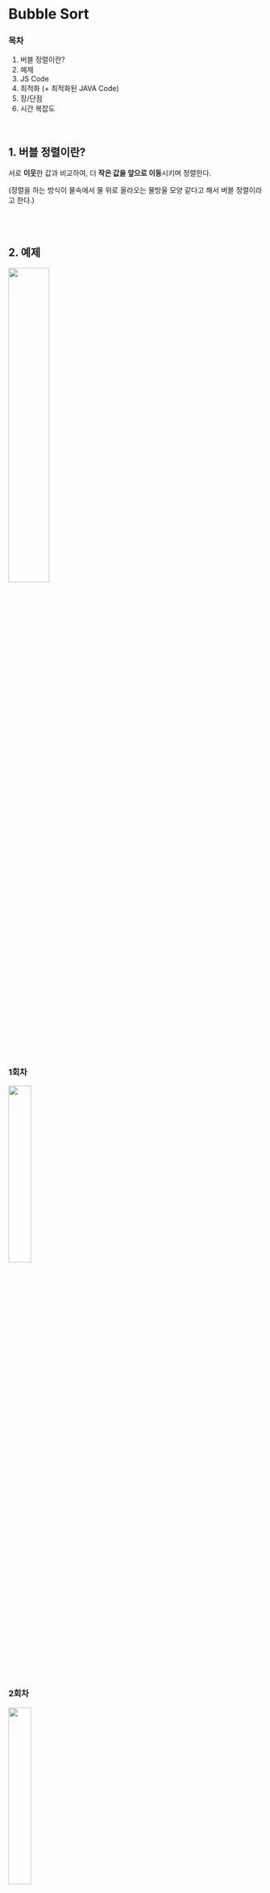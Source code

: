 # Bubble Sort

### 목차
1. 버블 정렬이란?
2. 예제
3. JS Code
4. 최적화 (+ 최적화된 JAVA Code)
5. 장/단점
6. 시간 복잡도

<br>

## 1. 버블 정렬이란?
서로 **이웃**한 값과 비교하여, 더 **작은 값을 앞으로 이동**시키며 정렬한다. 
<br>

(정렬을 하는 방식이 물속에서 물 위로 올라오는 물방울 모양 같다고 해서 버블 정렬이라고 한다.)

<br>
<br>

## 2. 예제
<img src="https://user-images.githubusercontent.com/93786956/236809472-104d4d85-9e36-42bf-8847-6eb19dc7620d.png" width=40%>
<br>

### 1회차
<img src="https://user-images.githubusercontent.com/93786956/236809589-917dc438-cc0e-4ad5-a3b7-a3f8687442d2.png" width=30%>
<br>

### 2회차
<img src="https://user-images.githubusercontent.com/93786956/236809624-ed9e9c59-07ec-47a6-b34e-5fa4929a4e2b.png" width=30%>
<br>
<br>

## 3. JS Code
### 소스코드
```
function bubbleSort(array) {
    let temp;
    for(let i = 0; i < array.length - 1; i++) {
        for(let j = 0; j < array.length - 1; j++) { 
            if(array[j] > array[j+1]) {
                temp = array[j];
                array[j] = array[j+1];
                array[j+1] = temp;
            }
            console.log(array);
        }
    }
}

bubbleSort([14, 12, 1, 5, 10])
```
### 실행 결과
<img src="https://github.com/woorifisa/2023-CS-Study/assets/93786956/41a9d809-2d79-4f46-a813-817e4281c414" width=25%>
<br>

### 문제점
이전 회차에서 자리 비교가 한 번도 일어나지 않았다.
-> 정렬이 완료되었다.

기존 코드는 이미 정렬이 완료되었어도, n * n번의 for문을 게속 실행한다.
-> 정렬이 완료된 경우, 루프를 취소하고 빠져 나오도록 한다.

<br>
<br>

## 4. 최적화
#### JS
```
function OptimizedBubbleSort(array) {
    let temp;
    let swap;
    for(let i = 0; i < array.length - 1; i++) {
        swap = false;

        for(let j = 0; j < array.length - i - 1; j++) { 
            if(array[j] > array[j+1]) {
                temp = array[j];
                array[j] = array[j+1];
                array[j+1] = temp;
                swap = true;
            }
	    console.log(array);
        }
        if(!swap) break;
    }
}

OptimizedBubbleSort([14, 12, 1, 5, 10])
```

<br>

#### JAVA
```
import java.util.Arrays;

public class main {
    public static void main(String[] args) {
        int[] array = { 14, 12, 1, 5, 10 };
	int temp;
        boolean swap;
        
	for(int i = 0; i < array.length - 1; i++) {
         	swap = false;
		for(int j = 0; j < array.length - i - 1; j++) {
			if(array[j] > array[j + 1]) {
				temp = array[j];
				array[j] = array[j + 1];
				array[j + 1] = temp;
                    		swap = true;
			}
                	System.out.println(Arrays.toString(array));
		}
            	if(!swap) break;
	  }
    }
}
```
### 실행 결과
<img src="https://github.com/woorifisa/2023-CS-Study/assets/93786956/cbecd2e9-b578-4837-b834-8d0e99874cfb" width=25%>
<br>

### 실행 결과
<img src="https://github.com/woorifisa/2023-CS-Study/assets/93786956/4c5c1e4d-ffa7-4655-90dd-c9995527862c" width=25%>
<br>
<br>

## 5. 장단점
### 장점
- 구현이 간단하다.

### 단점
- 시간 복잡도가 평균 모두 O(n*2)로, 비효율적이다.

<br>
<br>

## 6. 시간 복잡도
#### 최적화 전
|Average|Best|Worst|
|:---:|:---:|:---:|
|O(n*2)|O(n*2)|O(n*2)|

<br>

#### 최적화 후
|Average|Best|Worst|
|:---:|:---:|:---:|
|O(n*2)|O(n)|O(n*2)|
